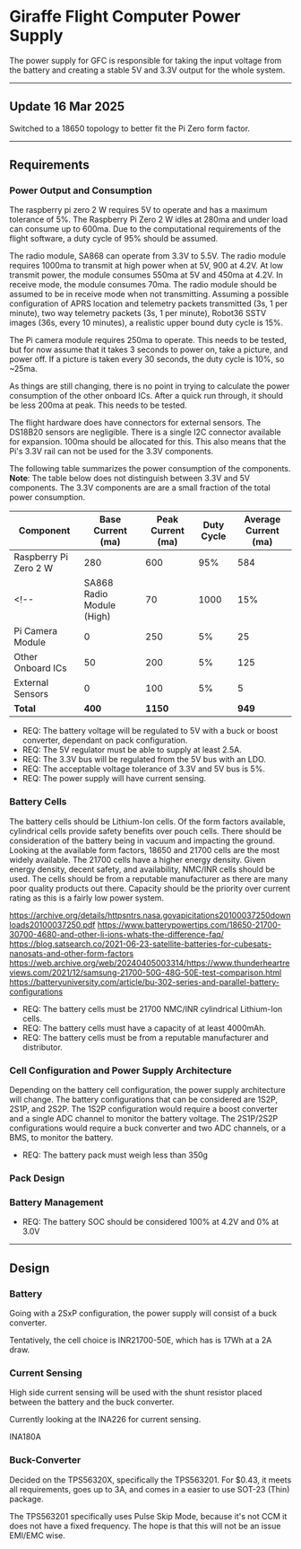 # Giraffe Flight Computer Power Supply

The power supply for GFC is responsible for taking the input voltage from the
battery and creating a stable 5V and 3.3V output for the whole system.

***

## Update 16 Mar 2025

Switched to a 18650 topology to better fit the Pi Zero form factor.


***

## Requirements

### Power Output and Consumption

The raspberry pi zero 2 W requires 5V to operate and has a maximum tolerance of
5%. The Raspberry Pi Zero 2 W idles at 280ma and under load can consume up to
600ma. Due to the computational requirements of the flight software, a duty
cycle of 95% should be assumed.

The radio module, SA868 can operate from 3.3V to 5.5V. The radio module requires
1000ma to transmit at high power when at 5V, 900 at 4.2V. At low transmit power,
the module consumes 550ma at 5V and 450ma at 4.2V. In receive mode, the module
consumes 70ma. The radio module should be assumed to be in receive mode when not
transmitting. Assuming a possible configuration of APRS location and
telemetry packets transmitted (3s, 1 per minute), two way telemetry packets
(3s, 1 per minute), Robot36 SSTV images (36s, every 10 minutes), a realistic
upper bound duty cycle is 15%.

The Pi camera module requires 250ma to operate. This needs to be tested, but for
now assume that it takes 3 seconds to power on, take a picture, and power off.
If a picture is taken every 30 seconds, the duty cycle is 10%, so ~25ma.

As things are still changing, there is no point in trying to calculate the power
consumption of the other onboard ICs. After a quick run through, it should be
less 200ma at peak. This needs to be tested.

The flight hardware does have connectors for external sensors. The DS18B20
sensors are negligible. There is a single I2C connector available for expansion.
100ma should be allocated for this. This also means that the Pi's 3.3V rail
can not be used for the 3.3V components.

The following table summarizes the power consumption of the components.
**Note**: The table below does not distinguish between 3.3V and 5V components.
The 3.3V components are are a small fraction of the total power consumption.

| Component                 | Base Current (ma) | Peak Current (ma) | Duty Cycle | Average Current (ma) |
| ------------------------- | ----------------- | ----------------- | ---------- | -------------------- |
| Raspberry Pi Zero 2 W     | 280               | 600               | 95%        | 584                  |
<!-- | SA868 Radio Module (High) | 70                | 1000              | 15%        | 210                  | -->
| Pi Camera Module          | 0                 | 250               | 5%         | 25                   |
| Other Onboard ICs         | 50                | 200               | 5%         | 125                  |
| External Sensors          | 0                 | 100               | 5%         | 5                    |
| **Total**                 | **400**           | **1150**          |            | **949**              |

- REQ: The battery voltage will be regulated to 5V with a buck or boost converter, dependant on pack configuration.
- REQ: The 5V regulator must be able to supply at least 2.5A.
- REQ: The 3.3V bus will be regulated from the 5V bus with an LDO.
- REQ: The acceptable voltage tolerance of 3.3V and 5V bus is 5%.
- REQ: The power supply will have current sensing.

### Battery Cells

The battery cells should be Lithium-Ion cells. Of the form factors available,
cylindrical cells provide safety benefits over pouch cells. There should be
consideration of the battery being in vacuum and impacting the ground. Looking
at the available form factors, 18650 and 21700 cells are the most widely
available. The 21700 cells have a higher energy density. Given energy density,
decent safety, and availability, NMC/INR cells should be used. The cells should
be from a reputable manufacturer as there are many poor quality products out
there. Capacity should be the priority over current rating as this is a fairly
low power system.

https://archive.org/details/httpsntrs.nasa.govapicitations20100037250downloads20100037250.pdf
https://www.batterypowertips.com/18650-21700-30700-4680-and-other-li-ions-whats-the-difference-faq/
https://blog.satsearch.co/2021-06-23-satellite-batteries-for-cubesats-nanosats-and-other-form-factors
https://web.archive.org/web/20240405003314/https://www.thunderheartreviews.com/2021/12/samsung-21700-50G-48G-50E-test-comparison.html
https://batteryuniversity.com/article/bu-302-series-and-parallel-battery-configurations

- REQ: The battery cells must be 21700 NMC/INR cylindrical Lithium-Ion cells.
- REQ: The battery cells must have a capacity of at least 4000mAh.
- REQ: The battery cells must be from a reputable manufacturer and distributor.

### Cell Configuration and Power Supply Architecture

Depending on the battery cell configuration, the power supply architecture will
change. The battery configurations that can be considered are 1S2P, 2S1P, and
2S2P. The 1S2P configuration would require a boost converter and a single ADC
channel to monitor the battery voltage. The 2S1P/2S2P configurations would
require a buck converter and two ADC channels, or a BMS, to monitor the battery.

- REQ: The battery pack must weigh less than 350g

### Pack Design

### Battery Management

- REQ: The battery SOC should be considered 100% at 4.2V and 0% at 3.0V

***

## Design

### Battery

Going with a 2SxP configuration, the power supply will consist of a buck
converter.

Tentatively, the cell choice is INR21700-50E, which has is 17Wh at a 2A draw.

### Current Sensing

High side current sensing will be used with the shunt resistor placed between
the battery and the buck converter.

Currently looking at the INA226 for current sensing.

INA180A

### Buck-Converter

Decided on the TPS56320X, specifically the TPS563201. For $0.43, it meets all
requirements, goes up to 3A, and comes in a easier to use SOT-23 (Thin) package.

The TPS563201 specifically uses Pulse Skip Mode, because it's not CCM it does
not have a fixed frequency. The hope is that this will not be an issue EMI/EMC
wise.



